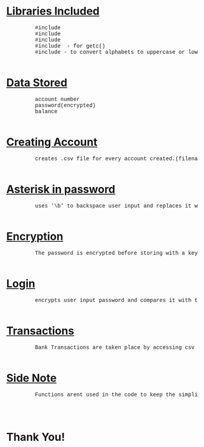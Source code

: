 <meta name="viewport" content="width=device-width, initial-scale=1.0">
    <title>Document</title>
</head>
<body>
    <h1><u>Libraries Included</u></h1>
     <pre style="font-family: 'Courier New', monospace;">
         #include<stdio.h> 
         #include<string.h>
         #include<stdlib.h>
         #include <conio.h> - for getc()
         #include<ctype.h> - to convert alphabets to uppercase or lowercase
        </pre>
    <h1><u>Data Stored</u></h1>
        <pre style="font-family: 'Courier New', monospace;">
         account number
         password(encrypted)
         balance
        </pre>
    <h1><u>Creating Account</u></h1>
        <pre style="font-family: 'Courier New', monospace;">
         creates .csv file for every account created.(filename as the account number)Stores the data of the structure in the file.
        </pre>
    <h1><u>Asterisk in password</u></h1>
        <pre style="font-family: 'Courier New', monospace;">
         uses '\b' to backspace user input and replaces it with '*' and detects enter by its asci value (13).
        </pre>
    <h1><u>Encryption</u></h1>
        <pre style="font-family: 'Courier New', monospace;">
         The password is encrypted before storing with a key of +13.
        </pre>
    <h1><u>Login</u></h1>
        <pre style="font-family: 'Courier New', monospace;">
         encrypts user input password and compares it with the account number given. To check authentication.
        </pre>
    <h1><u>Transactions</u></h1>
        <pre style="font-family: 'Courier New', monospace;">
         Bank Transactions are taken place by accessing csv file data and ammending it.
        </pre>
    <h1><u>Side Note</u></h1>
        <pre style="font-family: 'Courier New', monospace;">
         Functions arent used in the code to keep the simplicity of the code intact.As there would be a lot of passing of varibale if so the case be.
        </pre>
    <br/>
    <h1>Thank You!</h1>
</body>
</html>
